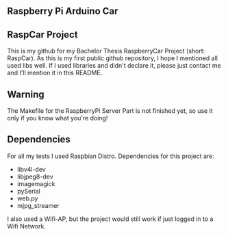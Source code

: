 Raspberry Pi Arduino Car
------------------------------------------------------------------
RaspCar Project
------------------------------------------------------------------

This is my github for my Bachelor Thesis RaspberryCar Project (short: RaspCar).
As this is my first public github repository, I hope I mentioned all used libs well.
If I used libraries and didn't declare it, please just contact me and I'll mention it in this README.



Warning
--------
The Makefile for the RaspberryPi Server Part is not finished yet, so use it only if you know what you're doing!

Dependencies
--------
For all my tests I used Raspbian Distro.
Dependencies for this project are:
* libv4l-dev
* libjpeg8-dev
* imagemagick
* pySerial
* web.py
* mjpg_streamer

I also used a Wifi-AP, but the project would still work if just logged in to a Wifi Network.
